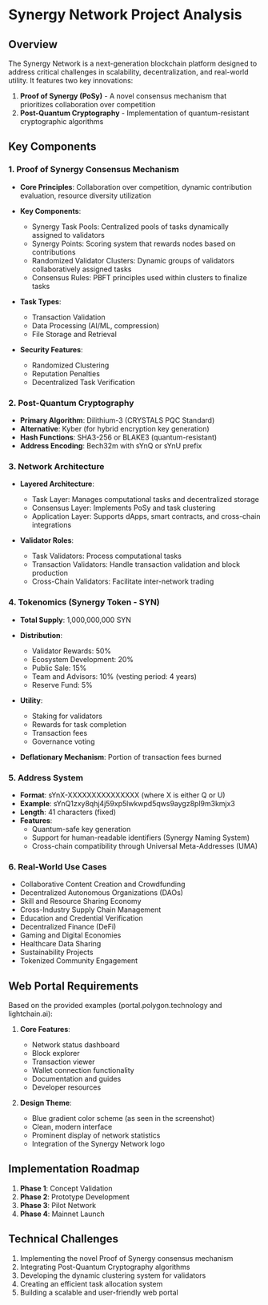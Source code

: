 # Synergy Network Project Analysis

## Overview
The Synergy Network is a next-generation blockchain platform designed to address critical challenges in scalability, decentralization, and real-world utility. It features two key innovations:

1. **Proof of Synergy (PoSy)** - A novel consensus mechanism that prioritizes collaboration over competition
2. **Post-Quantum Cryptography** - Implementation of quantum-resistant cryptographic algorithms

## Key Components

### 1. Proof of Synergy Consensus Mechanism
- **Core Principles**: Collaboration over competition, dynamic contribution evaluation, resource diversity utilization
- **Key Components**: 
  - Synergy Task Pools: Centralized pools of tasks dynamically assigned to validators
  - Synergy Points: Scoring system that rewards nodes based on contributions
  - Randomized Validator Clusters: Dynamic groups of validators collaboratively assigned tasks
  - Consensus Rules: PBFT principles used within clusters to finalize tasks

- **Task Types**:
  - Transaction Validation
  - Data Processing (AI/ML, compression)
  - File Storage and Retrieval

- **Security Features**:
  - Randomized Clustering
  - Reputation Penalties
  - Decentralized Task Verification

### 2. Post-Quantum Cryptography
- **Primary Algorithm**: Dilithium-3 (CRYSTALS PQC Standard)
- **Alternative**: Kyber (for hybrid encryption key generation)
- **Hash Functions**: SHA3-256 or BLAKE3 (quantum-resistant)
- **Address Encoding**: Bech32m with sYnQ or sYnU prefix

### 3. Network Architecture
- **Layered Architecture**:
  - Task Layer: Manages computational tasks and decentralized storage
  - Consensus Layer: Implements PoSy and task clustering
  - Application Layer: Supports dApps, smart contracts, and cross-chain integrations

- **Validator Roles**:
  - Task Validators: Process computational tasks
  - Transaction Validators: Handle transaction validation and block production
  - Cross-Chain Validators: Facilitate inter-network trading

### 4. Tokenomics (Synergy Token - SYN)
- **Total Supply**: 1,000,000,000 SYN
- **Distribution**:
  - Validator Rewards: 50%
  - Ecosystem Development: 20%
  - Public Sale: 15%
  - Team and Advisors: 10% (vesting period: 4 years)
  - Reserve Fund: 5%

- **Utility**:
  - Staking for validators
  - Rewards for task completion
  - Transaction fees
  - Governance voting

- **Deflationary Mechanism**: Portion of transaction fees burned

### 5. Address System
- **Format**: sYnX-XXXXXXXXXXXXXXX (where X is either Q or U)
- **Example**: sYnQ1zxy8qhj4j59xp5lwkwpd5qws9aygz8pl9m3kmjx3
- **Length**: 41 characters (fixed)
- **Features**:
  - Quantum-safe key generation
  - Support for human-readable identifiers (Synergy Naming System)
  - Cross-chain compatibility through Universal Meta-Addresses (UMA)

### 6. Real-World Use Cases
- Collaborative Content Creation and Crowdfunding
- Decentralized Autonomous Organizations (DAOs)
- Skill and Resource Sharing Economy
- Cross-Industry Supply Chain Management
- Education and Credential Verification
- Decentralized Finance (DeFi)
- Gaming and Digital Economies
- Healthcare Data Sharing
- Sustainability Projects
- Tokenized Community Engagement

## Web Portal Requirements
Based on the provided examples (portal.polygon.technology and lightchain.ai):

1. **Core Features**:
   - Network status dashboard
   - Block explorer
   - Transaction viewer
   - Wallet connection functionality
   - Documentation and guides
   - Developer resources

2. **Design Theme**:
   - Blue gradient color scheme (as seen in the screenshot)
   - Clean, modern interface
   - Prominent display of network statistics
   - Integration of the Synergy Network logo

## Implementation Roadmap
1. **Phase 1**: Concept Validation
2. **Phase 2**: Prototype Development
3. **Phase 3**: Pilot Network
4. **Phase 4**: Mainnet Launch

## Technical Challenges
1. Implementing the novel Proof of Synergy consensus mechanism
2. Integrating Post-Quantum Cryptography algorithms
3. Developing the dynamic clustering system for validators
4. Creating an efficient task allocation system
5. Building a scalable and user-friendly web portal
